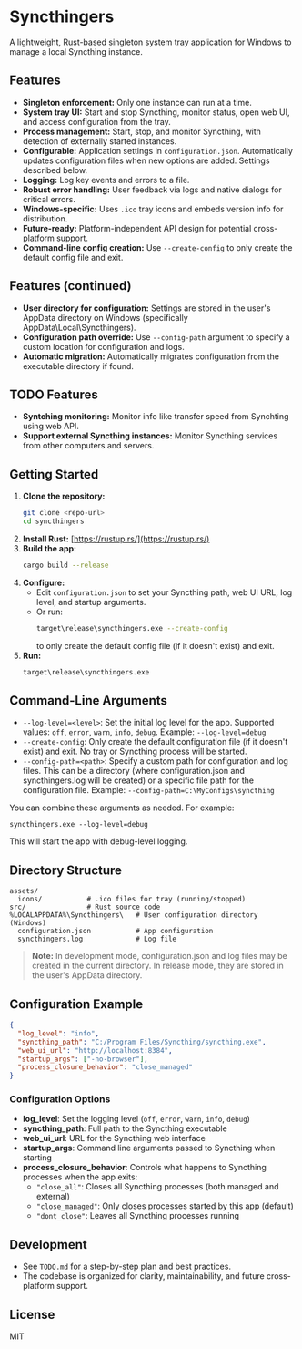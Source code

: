 # Syncthingers

A lightweight, Rust-based singleton system tray application for Windows to manage a local Syncthing instance.

## Features
- **Singleton enforcement:** Only one instance can run at a time.
- **System tray UI:** Start and stop Syncthing, monitor status, open web UI, and access configuration from the tray.
- **Process management:** Start, stop, and monitor Syncthing, with detection of externally started instances.
- **Configurable:** Application settings in `configuration.json`. Automatically updates configuration files when new options are added. Settings described below.
- **Logging:** Log key events and errors to a file.
- **Robust error handling:** User feedback via logs and native dialogs for critical errors.
- **Windows-specific:** Uses `.ico` tray icons and embeds version info for distribution.
- **Future-ready:** Platform-independent API design for potential cross-platform support.
- **Command-line config creation:** Use `--create-config` to only create the default config file and exit.

## Features (continued)
- **User directory for configuration:** Settings are stored in the user's AppData directory on Windows (specifically AppData\Local\Syncthingers).
- **Configuration path override:** Use `--config-path` argument to specify a custom location for configuration and logs.
- **Automatic migration:** Automatically migrates configuration from the executable directory if found.

## TODO Features
- **Syntching monitoring:** Monitor info like transfer speed from Synchting using web API.
- **Support external Syncthing instances:** Monitor Syncthing services from other computers and servers.

## Getting Started
1. **Clone the repository:**
   ```sh
   git clone <repo-url>
   cd syncthingers
   ```
2. **Install Rust:** [https://rustup.rs/](https://rustup.rs/)
3. **Build the app:**
   ```sh
   cargo build --release
   ```
4. **Configure:**
   - Edit `configuration.json` to set your Syncthing path, web UI URL, log level, and startup arguments.
   - Or run:
     ```sh
     target\release\syncthingers.exe --create-config
     ```
     to only create the default config file (if it doesn't exist) and exit.
5. **Run:**
   ```sh
   target\release\syncthingers.exe
   ```

## Command-Line Arguments

- `--log-level=<level>`: Set the initial log level for the app. Supported values: `off`, `error`, `warn`, `info`, `debug`. Example: `--log-level=debug`
- `--create-config`: Only create the default configuration file (if it doesn't exist) and exit. No tray or Syncthing process will be started.
- `--config-path=<path>`: Specify a custom path for configuration and log files. This can be a directory (where configuration.json and syncthingers.log will be created) or a specific file path for the configuration file. Example: `--config-path=C:\MyConfigs\syncthing`

You can combine these arguments as needed. For example:

```
syncthingers.exe --log-level=debug
```

This will start the app with debug-level logging.

## Directory Structure
```
assets/
  icons/           # .ico files for tray (running/stopped)
src/               # Rust source code
%LOCALAPPDATA%\Syncthingers\   # User configuration directory (Windows)
  configuration.json           # App configuration
  syncthingers.log             # Log file
```

> **Note:** In development mode, configuration.json and log files may be created in the current directory. In release mode, they are stored in the user's AppData directory.

## Configuration Example
```json
{
  "log_level": "info",
  "syncthing_path": "C:/Program Files/Syncthing/syncthing.exe",
  "web_ui_url": "http://localhost:8384",
  "startup_args": ["-no-browser"],
  "process_closure_behavior": "close_managed"
}
```

### Configuration Options

- **log_level**: Set the logging level (`off`, `error`, `warn`, `info`, `debug`)
- **syncthing_path**: Full path to the Syncthing executable
- **web_ui_url**: URL for the Syncthing web interface
- **startup_args**: Command line arguments passed to Syncthing when starting
- **process_closure_behavior**: Controls what happens to Syncthing processes when the app exits:
  - `"close_all"`: Closes all Syncthing processes (both managed and external)
  - `"close_managed"`: Only closes processes started by this app (default)
  - `"dont_close"`: Leaves all Syncthing processes running

## Development
- See `TODO.md` for a step-by-step plan and best practices.
- The codebase is organized for clarity, maintainability, and future cross-platform support.

## License
MIT
